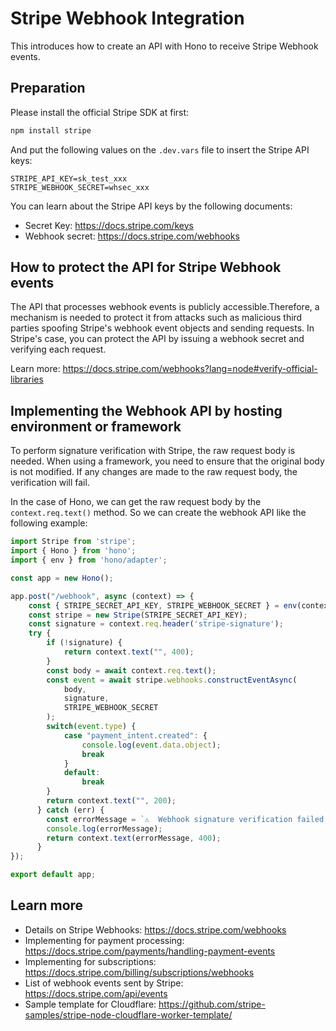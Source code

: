 # Stripe Webhook Integration  

This introduces how to create an API with Hono to receive Stripe Webhook events.

## Preparation

Please install the official Stripe SDK at first:

```bash
npm install stripe
```

And put the following values on the `.dev.vars` file to insert the Stripe API keys:

```
STRIPE_API_KEY=sk_test_xxx
STRIPE_WEBHOOK_SECRET=whsec_xxx
```

You can learn about the Stripe API keys by the following documents:

- Secret Key: https://docs.stripe.com/keys
- Webhook secret: https://docs.stripe.com/webhooks

## How to protect the API for Stripe Webhook events

The API that processes webhook events is publicly accessible.Therefore, a mechanism is needed to protect it from attacks such as malicious third parties spoofing Stripe's webhook event objects and sending requests. In Stripe's case, you can protect the API by issuing a webhook secret and verifying each request.

Learn more: https://docs.stripe.com/webhooks?lang=node#verify-official-libraries  

## Implementing the Webhook API by hosting environment or framework
To perform signature verification with Stripe, the raw request body is needed.
When using a framework, you need to ensure that the original body is not modified. If any changes are made to the raw request body, the verification will fail.

In the case of Hono, we can get the raw request body by the `context.req.text()` method. So we can create the webhook API like the following example:

```ts
import Stripe from 'stripe';
import { Hono } from 'hono';
import { env } from 'hono/adapter';

const app = new Hono();

app.post("/webhook", async (context) => {
    const { STRIPE_SECRET_API_KEY, STRIPE_WEBHOOK_SECRET } = env(context);
    const stripe = new Stripe(STRIPE_SECRET_API_KEY);
    const signature = context.req.header('stripe-signature');
    try {
        if (!signature) {
            return context.text("", 400);
        }
        const body = await context.req.text();
        const event = await stripe.webhooks.constructEventAsync(
            body,
            signature,
            STRIPE_WEBHOOK_SECRET
        );
        switch(event.type) {
            case "payment_intent.created": {
                console.log(event.data.object);
                break
            }
            default:
                break
        }
        return context.text("", 200);
      } catch (err) {
        const errorMessage = `⚠️  Webhook signature verification failed. ${err instanceof Error ? err.message : "Internal server error"}`;
        console.log(errorMessage);
        return context.text(errorMessage, 400);
      }
});

export default app;
```


## Learn more

- Details on Stripe Webhooks:
https://docs.stripe.com/webhooks
- Implementing for payment processing: 
https://docs.stripe.com/payments/handling-payment-events
- Implementing for subscriptions:
https://docs.stripe.com/billing/subscriptions/webhooks
- List of webhook events sent by Stripe:
https://docs.stripe.com/api/events
- Sample template for Cloudflare:
https://github.com/stripe-samples/stripe-node-cloudflare-worker-template/
